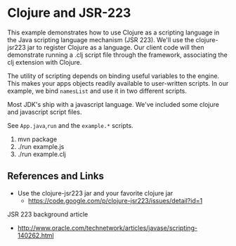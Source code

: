 Clojure and JSR-223
=======================

This example demonstrates how to use Clojure as a scripting language
in the Java scripting language mechanism (JSR 223). 
We'll use the clojure-jsr223 jar to register Clojure as a language.
Our client code will then demonstrate running a .clj script file
through the framework, associating the clj extension with Clojure.

The utility of scripting depends on binding useful variables to the engine.
This makes your apps objects readily available to user-written scripts.
In our example, we bind `namesList` and use it in two different scripts.

Most JDK's ship with a javascript language. 
We've included some clojure and javascript script files.

See `App.java`,`run` and the `example.*` scripts.

1. mvn package
2. ./run example.js
3. ./run example.clj


References and Links
----------------------

* Use the clojure-jsr223 jar and your favorite clojure jar
   * https://code.google.com/p/clojure-jsr223/issues/detail?id=1

JSR 223 background article
* http://www.oracle.com/technetwork/articles/javase/scripting-140262.html


